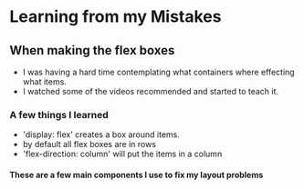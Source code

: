 # Learning from my Mistakes
## When making the flex boxes
- I was having a hard time contemplating what containers where effecting what items.
- I watched some of the videos recommended and started to teach it.
### A few things I learned
- 'display: flex' creates a box around items.
- by default all flex boxes are in rows
- 'flex-direction: column' will put the items in a column
#### These are a few main components I use to fix my layout problems

